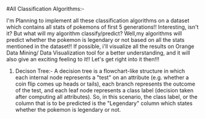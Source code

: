 #All Classification Algorithms:-


I'm Planning to implement all these classification algorithms on a dataset which contains all stats of pokemons of first 5 generations!!
Interesting, isn't it? But what will my algorithm classify/predict? Well,my algorithms will predict whether the pokemon is legendary or not based on all the stats mentioned in the dataset!! If possible, i'll visualize all the results on Orange Data Mining/ Data Visualization tool for a better understanding, and it will also give an exciting feeling to it!!
Let's get right into it then!!!


1) Decison Tree:-
A decision tree is a flowchart-like structure in which each internal node represents a "test" on an attribute (e.g. whether a coin flip comes up heads or tails), each branch represents the outcome of the test, and each leaf node represents a class label (decision taken after computing all attributes).
So, in this scenario, the class label, or the column that is to be predicted is the "Legendary" column which states whether the pokemon is legendary or not.

